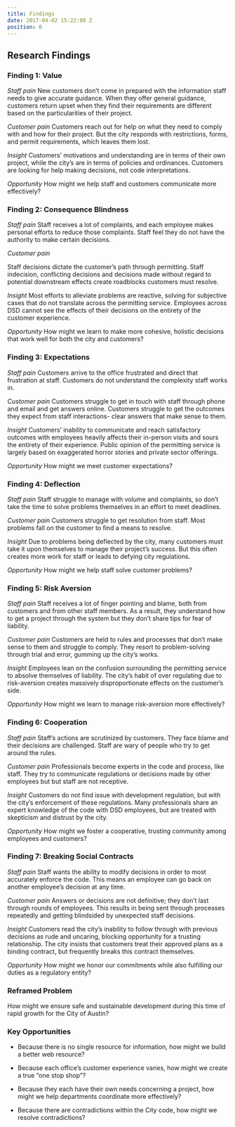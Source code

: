 ```yaml
---
title: Findings
date: 2017-04-02 15:22:00 Z
position: 0
---
```


## Research Findings

### Finding 1: Value

*Staff pain*
New customers don’t come in prepared with the information staff needs to give accurate guidance.
When they offer general guidance, customers return upset when they find their requirements are different based on the particularities of their project.

*Customer pain*
Customers reach out for help on what they need to comply with and how for their project.
But the city responds with restrictions, forms, and permit requirements, which leaves them lost.

*Insight*
Customers’ motivations and understanding are in terms of their own project, while the city’s are in terms of policies and ordinances. Customers are looking for help making decisions, not code interpretations.

*Opportunity*
How might we help staff and customers communicate more effectively?

### Finding 2: Consequence Blindness

*Staff pain*
Staff receives a lot of complaints, and each employee makes personal efforts to reduce those complaints. Staff feel they do not have the authority to make certain decisions.

*Customer pain*

Staff decisions dictate the customer’s path through permitting. Staff indecision, conflicting decisions and decisions made without regard to potential downstream effects create roadblocks customers must resolve.

*Insight*
Most efforts to alleviate problems are reactive, solving for subjective cases that do not translate across the permitting service. Employees across DSD cannot see the effects of their decisions on the entirety of the customer experience.

*Opportunity*
How might we learn to make more cohesive, holistic decisions that work well for both the city and customers?

### Finding 3: Expectations

*Staff pain*
Customers arrive to the office frustrated and direct that frustration at staff. Customers do not understand the complexity staff works in.

*Customer pain*
Customers struggle to get in touch with staff through phone and email and get answers online. Customers struggle to get the outcomes they expect from staff interactions- clear answers that make sense to them.

*Insight*
Customers’ inability to communicate and reach satisfactory outcomes with employees heavily affects their in-person visits and sours the entirety of their experience. Public opinion of the permitting service is largely based on exaggerated horror stories and private sector offerings.

*Opportunity*
How might we meet customer expectations?

### Finding 4: Deflection

*Staff pain*
Staff struggle to manage with volume and complaints, so don’t take the time to solve problems themselves in an effort to meet deadlines.

*Customer pain*
Customers struggle to get resolution from staff. Most problems fall on the customer to find a means to resolve.

*Insight*
Due to problems being deflected by the city, many customers must take it upon themselves to manage their project’s success. But this often creates more work for staff or leads to defying city regulations.

*Opportunity*
How might we help staff solve customer problems?

### Finding 5: Risk Aversion

*Staff pain*
Staff receives a lot of finger pointing and blame, both from customers and from other staff members. As a result, they understand how to get a project through the system but they don’t share tips for fear of liability.

*Customer pain*
Customers are held to rules and processes that don’t make sense to them and struggle to comply. They resort to problem-solving through trial and error, gumming up the city’s works.

*Insight*
Employees lean on the confusion surrounding the permitting service to absolve themselves of liability. The city’s habit of over regulating due to risk-aversion creates massively disproportionate effects on the customer’s side.

*Opportunity*
How might we learn to manage risk-aversion more effectively?

### Finding 6: Cooperation

*Staff pain*
Staff’s actions are scrutinized by customers. They face blame and their decisions are challenged. Staff are wary of people who try to get around the rules.

*Customer pain*
Professionals become experts in the code and process, like staff. They try to communicate regulations or decisions made by other employees but but staff are not receptive.

*Insight*
Customers do not find issue with development regulation, but with the city’s enforcement of these regulations. Many professionals share an expert knowledge of the code with DSD employees, but are treated with skepticism and distrust by the city.

*Opportunity*
How might we foster a cooperative, trusting community among employees and customers?

### Finding 7: Breaking Social Contracts

*Staff pain*
Staff wants the ability to modify decisions in order to most accurately enforce the code. This means an employee can go back on another employee’s decision at any time.

*Customer pain*
Answers or decisions are not definitive; they don’t last through rounds of employees. This results in being sent through processes repeatedly and getting blindsided by unexpected staff decisions.

*Insight*
Customers read the city’s inability to follow through with previous decisions as rude and uncaring, blocking opportunity for a trusting relationship. The city insists that customers treat their approved plans as a binding contract, but frequently breaks this contract themselves.

*Opportunity*
How might we honor our commitments while also fulfilling our duties as a regulatory entity?

### Reframed Problem

How might we ensure safe and sustainable development during this time of rapid growth for the City of Austin?

### Key Opportunities

* Because there is no single resource for information, how might we build a better web resource?

* Because each office’s customer experience varies, how might we create a true “one stop shop”?

* Because they each have their own needs concerning a project, how might we help departments coordinate more effectively?

* Because there are contradictions within the City code, how might we resolve contradictions?